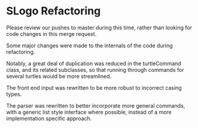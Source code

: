 # SLogo Refactoring

Please review our pushes to master during this time, rather than looking for code changes in this merge request.

Some major changes were made to the internals of the code during refactoring.

Notably, a great deal of duplication was reduced in the turtleCommand class, and its related subclasses,
so that running through commands for several turtles would be more streamlined. 

The front end input was rewritten to be more robust to incorrect casing types.

The parser was rewritten to better incorporate more general commands, with a generic list style interface where
possible, instead of a more implementation specific approach. 
